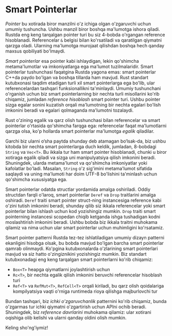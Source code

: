 # Smart Pointerlar

*Pointer* bu xotirada biror manzilni o'z ichiga olgan o'zgaruvchi uchun umumiy
tushuncha. Ushbu manzil biror boshqa ma'lumotga ishora qiladi. Rustda eng keng
tarqalgan pointer turi bu siz 4-bobda o'rgangan reference hisoblanadi.
Referencelar `&` belgisi bilan ko'rsatiladi va qaratilgan qiymatni qarzga oladi.
Ularning ma'lumotga murojaat qilishdan boshqa hech qanday maxsus qobiliyati
bo'lmaydi.

*Smart pointerlar* esa pointer kabi ishlaydigan, lekin qo'shimcha
metama'lumotlar va imkoniyatlarga ega ma'lumot tuzilmalaridir. Smart pointerlar
tushunchasi faqatgina Rustda yagona emas: smart pointerlar C++da paydo bo'lgan
va boshqa tillarda ham mavjud. Rust standart kutubxonasi taqdim etadigan turli
xil smart pointerlarga ega bo'lib, ular referencelardan tashqari funksionallikni
ta'minlaydi. Umumiy tushunchani o'rganish uchun biz smart pointerlarning bir
nechta turli misollarini ko'rib chiqamiz, jumladan *reference hisoblash* smart
pointer turi. Ushbu pointer sizga egalar sonini kuzatish orqali ma'lumotning bir
nechta egalari bo'lish imkonini beradi va egalari qolmaganda ma'lumotni
tozalaydi.

Rust o'zining egalik va qarz olish tushunchasi bilan referencelar va smart
pointerlar o'rtasida qo'shimcha farqga ega: referencelar faqat ma'lumotlarni
qarzga olsa, ko'p hollarda smart pointerlar ma'lumotga *egalik* qiladilar.

Garchi biz ularni o‘sha paytda shunday deb atamagan bo‘lsak-da, biz ushbu
kitobda bir nechta smart pointerlarga duch keldik, jumladan, 8-bobdagi `String`
va `Vec<T>`. Bu ikkala tur ham smart pointer hisoblanadi, chunki u biror
xotiraga egalik qiladi va sizga uni manipulyatsiya qilish imkonini beradi.
Shuningdek, ularda metama'lumot va qo'shimcha imkoniyatlar yoki kafolatlar
bo'ladi. Masalan, `String` o'z sig'imini metama'lumot sifatida saqlaydi va uning
ma'lumoti har doim UTF-8 bo'lishini ta'minlash uchun qo'shimcha xususiyatga ega.

Smart pointerlar odatda structlar yordamida amalga oshiriladi. Oddiy structdan
farqli o'laroq, smart pointerlar `Deref` va `Drop` traitlarini amalga oshiradi.
`Deref` traiti smart pointer struct-ning instancesiga reference kabi o'zini
tutish imkonini beradi, shunday qilib siz ikkala referencelar yoki smart
pointerlar bilan ishlash uchun kod yozishingiz mumkin. `Drop` traiti smart
pointerning instancesi scopedan chiqib ketganda ishga tushadigan kodni
moslashtirish imkonini beradi. Ushbu bobda biz ikkala traitni muhokama qilamiz
va nima uchun ular smart pointerlar uchun muhimligini ko'rsatamiz.

Smart pointer patterni Rustda tez-tez ishlatiladigan umumiy dizayn patterni
ekanligini hisobga olsak, bu bobda mavjud bo'lgan barcha smart pointerlar qamrab
olinmaydi. Ko'pgina kutubxonalarda o'zlarining smart pointerlari mavjud va siz
hatto o'zingiznikini yozishingiz mumkin. Biz standart kutubxonadagi eng keng
tarqalgan smart pointerlarni ko'rib chiqamiz:

- `Box<T>` heapga qiymatlarni joylashtirish uchun
- `Rc<T>`, bir nechta egalik qilish imkonini beruvchi referencelar hisoblash
  turi
- `Ref<T>` va `RefMut<T>`, `RefCell<T>` orqali kiriladi, bu qarz olish
  qoidalariga kompilyatsiya vaqti o'rniga runtimeda rioya qilishga majburlovchi
  tur

Bundan tashqari, biz *ichki o'zgaruvchanlik* patternini ko'rib chiqamiz, bunda
o'zgarmas tur ichki qiymatni o'zgartirish uchun APIni ochib beradi. Shuningdek,
biz *reference davrlarini* muhokama qilamiz: ular xotirani oqishiga olib kelishi
va ularni qanday oldini olish mumkin.

Keling sho'ng'iymiz!
